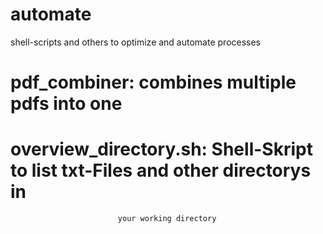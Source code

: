 # automate
shell-scripts and others to optimize and automate processes

# pdf_combiner: combines multiple pdfs into one

# overview_directory.sh: Shell-Skript to list txt-Files and other directorys in 
                            your working directory

